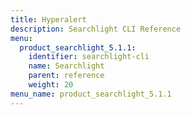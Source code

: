```yaml
---
title: Hyperalert
description: Searchlight CLI Reference
menu:
  product_searchlight_5.1.1:
    identifier: searchlight-cli
    name: Searchlight
    parent: reference
    weight: 20
menu_name: product_searchlight_5.1.1
---
```


